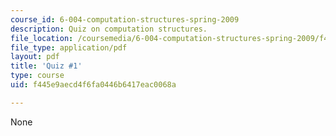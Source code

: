 ```yaml
---
course_id: 6-004-computation-structures-spring-2009
description: Quiz on computation structures.
file_location: /coursemedia/6-004-computation-structures-spring-2009/f445e9aecd4f6fa0446b6417eac0068a_MIT6_004s09_quiz01.pdf
file_type: application/pdf
layout: pdf
title: 'Quiz #1'
type: course
uid: f445e9aecd4f6fa0446b6417eac0068a

---
```

None